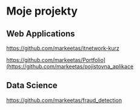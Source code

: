 # Moje projekty

## Web Applications
https://github.com/markeetas/itnetwork-kurz                                                
                                                  
https://github.com/markeetas/Portfolio](https://github.com/markeetas/pojistovna_aplikace

## Data Science
https://github.com/markeetas/fraud_detection                                    
